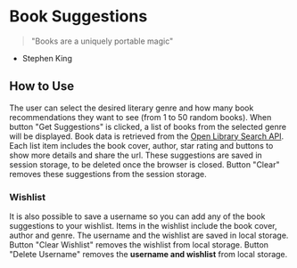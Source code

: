 # Book Suggestions

>"Books are a uniquely portable magic"
- Stephen King

## How to Use
The user can select the desired literary genre and how many book recommendations they want to see (from 1 to 50 random books).
When button "Get Suggestions" is clicked, a list of books from the selected genre will be displayed.
Book data is retrieved from the [Open Library Search API](https://openlibrary.org/dev/docs/api/search).
Each list item includes the book cover, author, star rating and buttons to show more details and share the url.
These suggestions are saved in session storage, to be deleted once the browser is closed.
Button "Clear" removes these suggestions from the session storage.

### Wishlist
It is also possible to save a username so you can add any of the book suggestions to your wishlist.
Items in the wishlist include the book cover, author and genre. 
The username and the wishlist are saved in local storage.
Button "Clear Wishlist" removes the wishlist from local storage.
Button "Delete Username" removes the **username and wishlist** from local storage.